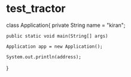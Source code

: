 # test_tractor

class Application{
private String name = "kiran";

    public static void main(String[] args)

    Application app = new Application();

    System.out.println(address);
}
